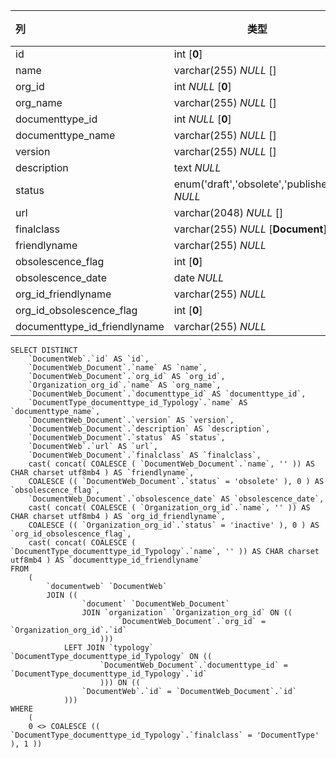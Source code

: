 | 列                           | 类型                                        | 注释 |
| :--------------------------- | ------------------------------------------- | ---- |
| id                           | int [**0**]                                 |      |
| name                         | varchar(255) *NULL* []                      |      |
| org_id                       | int *NULL* [**0**]                          |      |
| org_name                     | varchar(255) *NULL* []                      |      |
| documenttype_id              | int *NULL* [**0**]                          |      |
| documenttype_name            | varchar(255) *NULL* []                      |      |
| version                      | varchar(255) *NULL* []                      |      |
| description                  | text *NULL*                                 |      |
| status                       | enum('draft','obsolete','published') *NULL* |      |
| url                          | varchar(2048) *NULL* []                     |      |
| finalclass                   | varchar(255) *NULL* [**Document**]          |      |
| friendlyname                 | varchar(255) *NULL*                         |      |
| obsolescence_flag            | int [**0**]                                 |      |
| obsolescence_date            | date *NULL*                                 |      |
| org_id_friendlyname          | varchar(255) *NULL*                         |      |
| org_id_obsolescence_flag     | int [**0**]                                 |      |
| documenttype_id_friendlyname | varchar(255) *NULL*                         |      |

```
SELECT DISTINCT
	`DocumentWeb`.`id` AS `id`,
	`DocumentWeb_Document`.`name` AS `name`,
	`DocumentWeb_Document`.`org_id` AS `org_id`,
	`Organization_org_id`.`name` AS `org_name`,
	`DocumentWeb_Document`.`documenttype_id` AS `documenttype_id`,
	`DocumentType_documenttype_id_Typology`.`name` AS `documenttype_name`,
	`DocumentWeb_Document`.`version` AS `version`,
	`DocumentWeb_Document`.`description` AS `description`,
	`DocumentWeb_Document`.`status` AS `status`,
	`DocumentWeb`.`url` AS `url`,
	`DocumentWeb_Document`.`finalclass` AS `finalclass`,
	cast( concat( COALESCE ( `DocumentWeb_Document`.`name`, '' )) AS CHAR charset utf8mb4 ) AS `friendlyname`,
	COALESCE (( `DocumentWeb_Document`.`status` = 'obsolete' ), 0 ) AS `obsolescence_flag`,
	`DocumentWeb_Document`.`obsolescence_date` AS `obsolescence_date`,
	cast( concat( COALESCE ( `Organization_org_id`.`name`, '' )) AS CHAR charset utf8mb4 ) AS `org_id_friendlyname`,
	COALESCE (( `Organization_org_id`.`status` = 'inactive' ), 0 ) AS `org_id_obsolescence_flag`,
	cast( concat( COALESCE ( `DocumentType_documenttype_id_Typology`.`name`, '' )) AS CHAR charset utf8mb4 ) AS `documenttype_id_friendlyname` 
FROM
	(
		`documentweb` `DocumentWeb`
		JOIN ((
				`document` `DocumentWeb_Document`
				JOIN `organization` `Organization_org_id` ON ((
						`DocumentWeb_Document`.`org_id` = `Organization_org_id`.`id` 
					)))
			LEFT JOIN `typology` `DocumentType_documenttype_id_Typology` ON ((
					`DocumentWeb_Document`.`documenttype_id` = `DocumentType_documenttype_id_Typology`.`id` 
					))) ON ((
				`DocumentWeb`.`id` = `DocumentWeb_Document`.`id` 
			))) 
WHERE
	(
	0 <> COALESCE (( `DocumentType_documenttype_id_Typology`.`finalclass` = 'DocumentType' ), 1 ))
```

